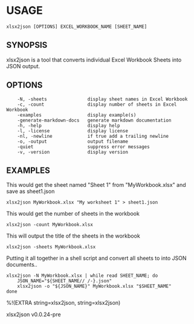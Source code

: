 
# USAGE

	xlsx2json [OPTIONS] EXCEL_WORKBOOK_NAME [SHEET_NAME]

## SYNOPSIS


xlsx2json is a tool that converts individual Excel Workbook Sheets into
JSON output.


## OPTIONS

```
    -N, -sheets               display sheet names in Excel Workbook
    -c, -count                display number of sheets in Excel Workbook
    -examples                 display example(s)
    -generate-markdown-docs   generate markdown documentation
    -h, -help                 display help
    -l, -license              display license
    -nl, -newline             if true add a trailing newline
    -o, -output               output filename
    -quiet                    suppress error messages
    -v, -version              display version
```


## EXAMPLES


This would get the sheet named "Sheet 1" from "MyWorkbook.xlsx" and save as sheet1.json

    xlsx2json MyWorkbook.xlsx "My worksheet 1" > sheet1.json

This would get the number of sheets in the workbook

    xlsx2json -count MyWorkbook.xlsx

This will output the title of the sheets in the workbook

    xlsx2json -sheets MyWorkbook.xlsx

Putting it all together in a shell script and convert all sheets to
into JSON documents..

	xlsx2json -N MyWorkbook.xlsx | while read SHEET_NAME; do
    	JSON_NAME="${SHEET_NAME// /-}.json"
    	xlsx2json -o "${JSON_NAME}" MyWorkbook.xlsx "$SHEET_NAME"
	done    
%!(EXTRA string=xlsx2json, string=xlsx2json)

xlsx2json v0.0.24-pre

